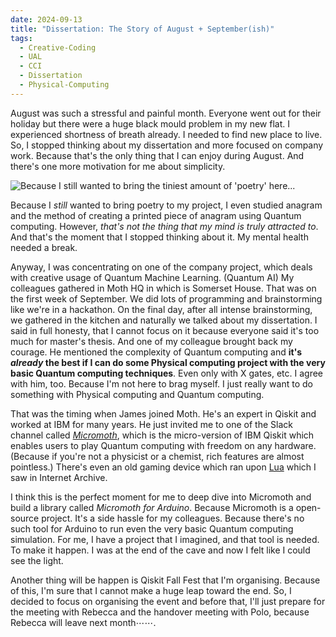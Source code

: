 ```yaml
---
date: 2024-09-13
title: "Dissertation: The Story of August + September(ish)"
tags:
  - Creative-Coding
  - UAL
  - CCI
  - Dissertation
  - Physical-Computing
---
```

August was such a stressful and painful month. Everyone went out for their holiday but there were a huge black mould problem in my new flat. I experienced shortness of breath already. I needed to find new place to live. So, I stopped thinking about my dissertation and more focused on company work. Because that's the only thing that I can enjoy during August. And there's one more motivation for me about simplicity.

![Because I still wanted to bring the tiniest amount of 'poetry' here...](https://github.com/artreadcode/artreadcode.github.io/blob/main/assets/images/2024/IMG_1225.JPG?raw=true)

Because I *still* wanted to bring poetry to my project, I even studied anagram and the method of creating a printed piece of anagram using Quantum computing. However, *that's not the thing that my mind is truly attracted to*. And that's the moment that I stopped thinking about it. My mental health needed a break.

Anyway, I was concentrating on one of the company project, which deals with creative usage of Quantum Machine Learning. (Quantum AI) My colleagues gathered in Moth HQ in which is Somerset House. That was on the first week of September. We did lots of programming and brainstorming like we're in a hackathon. On the final day, after all intense brainstorming, we gathered in the kitchen and naturally we talked about my dissertation. I said in full honesty, that I cannot focus on it because everyone said it's too much for master's thesis. And one of my colleague brought back my courage. He mentioned the complexity of Quantum computing and **it's *already* the best if I can do some Physical computing project with the very basic Quantum computing techniques**. Even only with X gates, etc. I agree with him, too. Because I'm not here to brag myself. I just really want to do something with Physical computing and Quantum computing.

That was the timing when James joined Moth. He's an expert in Qiskit and worked at IBM for many years. He just invited me to one of the Slack channel called [*Micromoth*](https://github.com/moth-quantum/MicroMoth), which is the micro-version of IBM Qiskit which enables users to play Quantum computing with freedom on any hardware. (Because if you're not a physicist or a chemist, rich features are almost pointless.) There's even an old gaming device which ran upon [Lua](https://github.com/moth-quantum/MicroMoth/blob/main/versions/Lua/README.md) which I saw in Internet Archive.

I think this is the perfect moment for me to deep dive into Micromoth and build a library called *Micromoth for Arduino*. Because Micromoth is a open-source project. It's a side hassle for my colleagues. Because there's no such tool for Arduino to run even the very basic Quantum computing simulation. For me, I have a project that I imagined, and that tool is needed. To make it happen. I was at the end of the cave and now I felt like I could see the light.

Another thing will be happen is Qiskit Fall Fest that I'm organising. Because of this, I'm sure that I cannot make a huge leap toward the end. So, I decided to focus on organising the event and before that, I'll just prepare for the meeting with Rebecca and the handover meeting with Polo, because Rebecca will leave next month⋯⋯.
